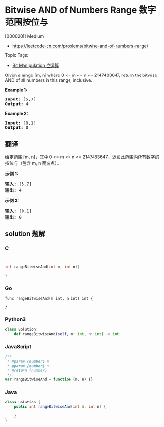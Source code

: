 # Bitwise AND of Numbers Range 数字范围按位与

[0000201] Medium

- https://leetcode-cn.com/problems/bitwise-and-of-numbers-range/

Topic Tags:

- [Bit Manipulation 位运算](https://leetcode-cn.com/tag/bit-manipulation/)

Given a range \[m, n\] where 0 <= m <= n <= 2147483647, return the bitwise AND of all numbers in this range, inclusive.

**Example 1:**

<pre><strong>Input:</strong> [5,7]
<strong>Output:</strong> 4
</pre>

**Example 2:**

<pre><strong>Input:</strong> [0,1]
<strong>Output:</strong> 0</pre>

## 翻译

给定范围 \[m, n\]，其中 0 <= m <= n <= 2147483647，返回此范围内所有数字的按位与（包含 m, n 两端点）。

**示例 1:**

<pre><strong>输入:</strong> [5,7]
<strong>输出:</strong> 4</pre>

**示例 2:**

<pre><strong>输入:</strong> [0,1]
<strong>输出:</strong> 0</pre>

## solution 题解

### C

```c


int rangeBitwiseAnd(int m, int n){

}


```

### Go

```golang
func rangeBitwiseAnd(m int, n int) int {

}
```

### Python3

```python
class Solution:
    def rangeBitwiseAnd(self, m: int, n: int) -> int:
```

### JavaScript

```javascript
/**
 * @param {number} m
 * @param {number} n
 * @return {number}
 */
var rangeBitwiseAnd = function (m, n) {};
```

### Java

```java
class Solution {
    public int rangeBitwiseAnd(int m, int n) {

    }
}
```
